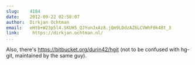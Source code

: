 ```yaml
---
slug:    4184
date:    2012-09-22 02:58:07
author:  Dirkjan Ochtman
email:   eHtb+W23p5l4.SKUH5_QJYunJxAz8.jQm9LDdzAZ6LCVWhF0k48t_3
link:     https://dirkjan.ochtman.nl/
...
```


Also, there's https://bitbucket.org/durin42/hgit (not to be confused
with hg-git, maintained by the same guy).

